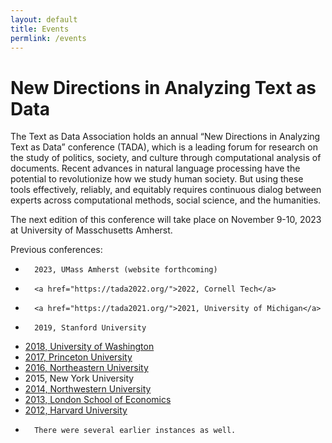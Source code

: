```yaml
---
layout: default
title: Events
permlink: /events
---
```


# New Directions in Analyzing Text as Data

The Text as Data Association holds an annual “New Directions in Analyzing Text as Data” conference (TADA),
which is
a leading forum for research on the study of politics, society, and culture through computational analysis of documents. Recent advances in natural language processing have the potential to revolutionize how we study human society. But using these tools effectively, reliably, and equitably requires continuous dialog between experts across computational methods, social science, and the humanities.


The next edition of this conference will take place on
November 9-10, 2023 at University of Masschusetts Amherst.

Previous conferences:

-       2023, UMass Amherst (website forthcoming)
-       <a href="https://tada2022.org/">2022, Cornell Tech</a>
-       <a href="https://tada2021.org/">2021, University of Michigan</a>
-       2019, Stanford University
-	<a href="http://web.archive.org/web/20220627214230/https://nlp.washington.edu/tada2018">2018, University of Washington</a>
-	<a href="https://textasdata2017.net/">2017, Princeton University</a>
-	<a href="https://www.northeastern.edu/textasdata2016/">2016, Northeastern University</a>
-	2015, New York University
-	<a href="https://projects.iq.harvard.edu/ptr/uncements/new-directions-analyzing-text-data">2014, Northwestern University</a>
-	<a href="https://kenbenoit.net/new-directions-in-analyzing-text-as-data-workshop-2013/">2013, London School of Economics</a>
-	<a href="https://www.cs.cornell.edu/home/llee/extra/new-directions-analyzing-text-data-2012.html">2012, Harvard University</a>
-       There were several earlier instances as well.



<!--
<div>
<iframe src="https://calendar.google.com/calendar/embed?src=ulh7aikc87urba28um67eui7u4%40group.calendar.google.com&ctz=Europe/London" style="border: 0" width="800" height="600" frameborder="0" scrolling="no"></iframe>
</div> -->

